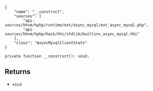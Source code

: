 ``` yamlmeta
{
    "name": "__construct",
    "sources": [
        "api-sources/hhvm/hphp/runtime/ext/async_mysql/ext_async_mysql.php",
        "api-sources/hhvm/hphp/hack/hhi/stdlib/builtins_async_mysql.hhi"
    ],
    "class": "AsyncMysqlClientStats"
}
```




``` Hack
private function __construct(): void;
```




## Returns




+ ` void `
<!-- HHAPIDOC -->
